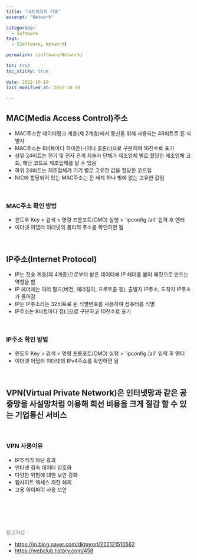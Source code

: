 ```yaml
---
title: "네트워크의 기초"
excerpt: "Network"

categories:
  - Software
tags:
  - [Software, Network]

permalink: /software/Network/

toc: true
toc_sticky: true
 
date: 2022-10-19
last_modified_at: 2022-10-19

---
```


## MAC(Media Access Control)주소

- MAC주소란 데이터링크 계층(제 2계층)에서 통신을 위해 사용되는 48비트로 된 식별자
- MAC주소는 8비트마다 하이픈(-)이나 콜론(:)으로 구분하여 16진수로 표기
- 상위 24비트는 전기 및 전자 관계 지술자 단체가 제조업체 별로 할당한 제조업체 코드, 
  해당 코드로 제조업체를 알 수 있음
- 하위 24비트는 제조업체가 기기 별로 고유한 값을 할당한 코드임
- NIC에 할당되어 있는 MAC주소는 전 세계 하나 밖에 없는 고유한 값임

<br>

### MAC주소 확인 방법

- 윈도우 Key  >  검색  >  명령 프롬포트(CMD) 실행  >  'ipconfig /all' 입력 후 엔터
- 이더넷 어댑터 이더넷의 물리적 주소를 확인하면 됨


<br>


## IP주소(Internet Protocol)

- IP는 전송 계층(제 4계층)으로부터 받은 데이터에 IP 헤더를 붙여 패킷으로 만드는 역할을 함
- IP 헤더에는 여러 필드(버전, 헤더길이, 프로토콜 등), 출발지 IP주소, 도착지 IP주소가 들어감
- IP는 IP주소라는 32비트로 된 식별번호를 사용하여 컴퓨터를 식별
- IP주소는 8비트마다 점(.)으로 구분하고 10진수로 표기

<br>

### IP주소 확인 방법

- 윈도우 Key  >  검색  >  명령 프롬포트(CMD) 실행  >  'ipconfig /all' 입력 후 엔터
- 이더넷 어댑터 이더넷의 IPv4주소를 확인하면 됨


<br>


## VPN(Virtual Private Network)은 인터넷망과 같은 공중망을 사설망처럼 이용해 회선 비용을 크게 절감 할 수 있는 기업통신 서비스

<br>

### VPN 사용이유 

- IP추적기 차단 효과
- 인터넷 접속 데이터 암호화
- 다양한 위험에 대한 보안 강화
- 웹사이트 액세스 제한 해제
- 고용 와이파이 사용 보안



<br>
<br>
<br>
<br>



<span style="color:gray">참고자료</span>

- https://m.blog.naver.com/dktmrorl/222121510562
- https://webclub.tistory.com/458